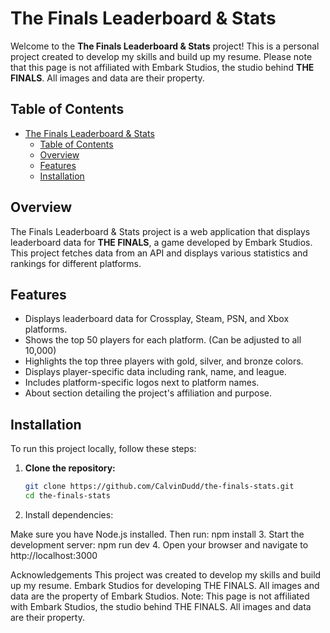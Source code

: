 # The Finals Leaderboard & Stats

Welcome to the **The Finals Leaderboard & Stats** project! This is a personal project created to develop my skills and build up my resume. Please note that this page is not affiliated with Embark Studios, the studio behind **THE FINALS**. All images and data are their property.

## Table of Contents

- [The Finals Leaderboard \& Stats](#the-finals-leaderboard--stats)
  - [Table of Contents](#table-of-contents)
  - [Overview](#overview)
  - [Features](#features)
  - [Installation](#installation)

## Overview

The Finals Leaderboard & Stats project is a web application that displays leaderboard data for **THE FINALS**, a game developed by Embark Studios. This project fetches data from an API and displays various statistics and rankings for different platforms.

## Features

- Displays leaderboard data for Crossplay, Steam, PSN, and Xbox platforms.
- Shows the top 50 players for each platform. (Can be adjusted to all 10,000)
- Highlights the top three players with gold, silver, and bronze colors.
- Displays player-specific data including rank, name, and league.
- Includes platform-specific logos next to platform names.
- About section detailing the project's affiliation and purpose.

## Installation

To run this project locally, follow these steps:

1. **Clone the repository:**

   ```bash
   git clone https://github.com/CalvinDudd/the-finals-stats.git
   cd the-finals-stats
   ```

2. Install dependencies:

Make sure you have Node.js installed. Then run:
npm install 3. Start the development server:
npm run dev 4. Open your browser and navigate to
http://localhost:3000

Acknowledgements
This project was created to develop my skills and build up my resume.
Embark Studios for developing THE FINALS.
All images and data are the property of Embark Studios.
Note: This page is not affiliated with Embark Studios, the studio behind THE FINALS. All images and data are their property.
